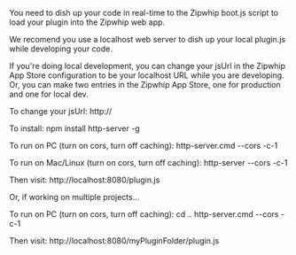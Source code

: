 You need to dish up your code in real-time to the Zipwhip boot.js
script to load your plugin into the Zipwhip web app.

We recomend you use a localhost web server to dish up your local
plugin.js while developing your code.

If you're doing local development, you can change your jsUrl in the
Zipwhip App Store configuration to be your localhost URL while
you are developing. Or, you can make two entries in the Zipwhip App
Store, one for production and one for local dev.

To change your jsUrl:
http://

To install:
npm install http-server -g

To run on PC (turn on cors, turn off caching):
http-server.cmd --cors -c-1

To run on Mac/Linux (turn on cors, turn off caching):
http-server --cors -c-1

Then visit:
http://localhost:8080/plugin.js

Or, if working on multiple projects...

To run on PC (turn on cors, turn off caching):
cd ..
http-server.cmd --cors -c-1

Then visit:
http://localhost:8080/myPluginFolder/plugin.js
